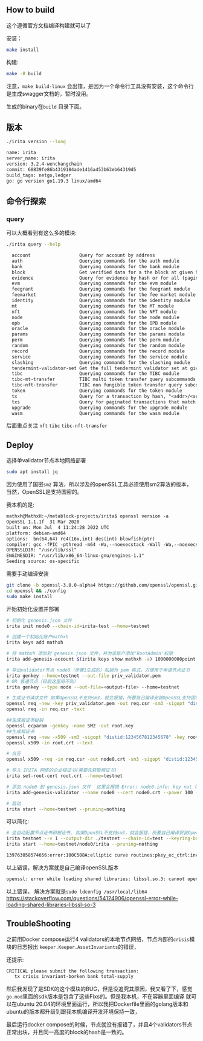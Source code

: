 ## How to build

这个遵循官方文档编译构建就可以了

安装：

```bash
make install
```

构建:

```bash
make -B build
```

注意，`make build-linux` 会出错，是因为一个命令行工具没有安装，这个命令行是生成swagger文档的，暂时没用。

生成的binary在`build` 目录下面。

## 版本

```bash
./irita version --long
```

```txt
name: irita
server_name: irita
version: 3.2.4-wenchangchain
commit: 68839fe86b4319184ade1416a453b63eb64319d5
build_tags: netgo,ledger
go: go version go1.19.3 linux/amd64
```

## 命令行探索

### query

可以大概看到有这么多的模块:

```bash
./irita query --help
```

```txt
  account                  Query for account by address
  auth                     Querying commands for the auth module
  bank                     Querying commands for the bank module
  block                    Get verified data for a the block at given height
  evidence                 Query for evidence by hash or for all (paginated) submitted evidence
  evm                      Querying commands for the evm module
  feegrant                 Querying commands for the feegrant module
  feemarket                Querying commands for the fee market module
  identity                 Querying commands for the identity module
  mt                       Querying commands for the MT module
  nft                      Querying commands for the NFT module
  node                     Querying commands for the node module
  opb                      Querying commands for the OPB module
  oracle                   Querying commands for the oracle module
  params                   Querying commands for the params module
  perm                     Querying commands for the perm module
  random                   Querying commands for the random module
  record                   Querying commands for the record module
  service                  Querying commands for the service module
  slashing                 Querying commands for the slashing module
  tendermint-validator-set Get the full tendermint validator set at given height
  tibc                     Querying commands for the TIBC module
  tibc-mt-transfer         TIBC multi token transfer query subcommands
  tibc-nft-transfer        TIBC non fungible token transfer query subcommands
  token                    Querying commands for the token module
  tx                       Query for a transaction by hash, "<addr>/<seq>" combination or comma-separated signatures in a committed block
  txs                      Query for paginated transactions that match a set of events
  upgrade                  Querying commands for the upgrade module
  wasm                     Querying commands for the wasm module
```

后面重点关注 `nft` `tibc` `tibc-nft-transfer`  

## Deploy

选择单validator节点本地网络部署

```bash
sudo apt install jq
```

因为使用了国密`sm2` 算法，所以涉及的openSSL工具必须使用sm2算法的版本，当然，OpenSSL是支持国密的。

我本机的是:

```txt
mathxh@MathxH:~/metablock-projects/irita$ openssl version -a
OpenSSL 1.1.1f  31 Mar 2020
built on: Mon Jul  4 11:24:28 2022 UTC
platform: debian-amd64
options:  bn(64,64) rc4(16x,int) des(int) blowfish(ptr) 
compiler: gcc -fPIC -pthread -m64 -Wa,--noexecstack -Wall -Wa,--noexecstack -g -O2 -fdebug-prefix-map=/build/openssl-51ig8V/openssl-1.1.1f=. -fstack-protector-strong -Wformat -Werror=format-security -DOPENSSL_TLS_SECURITY_LEVEL=2 -DOPENSSL_USE_NODELETE -DL_ENDIAN -DOPENSSL_PIC -DOPENSSL_CPUID_OBJ -DOPENSSL_IA32_SSE2 -DOPENSSL_BN_ASM_MONT -DOPENSSL_BN_ASM_MONT5 -DOPENSSL_BN_ASM_GF2m -DSHA1_ASM -DSHA256_ASM -DSHA512_ASM -DKECCAK1600_ASM -DRC4_ASM -DMD5_ASM -DAESNI_ASM -DVPAES_ASM -DGHASH_ASM -DECP_NISTZ256_ASM -DX25519_ASM -DPOLY1305_ASM -DNDEBUG -Wdate-time -D_FORTIFY_SOURCE=2
OPENSSLDIR: "/usr/lib/ssl"
ENGINESDIR: "/usr/lib/x86_64-linux-gnu/engines-1.1"
Seeding source: os-specific
```

需要手动编译安装

```bash
git clone -b openssl-3.0.0-alpha4 https://github.com/openssl/openssl.git
cd openssl && ./config
sudo make install
```

开始初始化设置并部署

```bash
# 初始化 genesis.json 文件
irita init node0 --chain-id=irita-test --home=testnet

# 创建一个初始化账户mathxh
irita keys add mathxh

# 将 mathxh 添加到 genesis.json 文件，并为该账户添加'RootAdmin'权限
irita add-genesis-account $(irita keys show mathxh -a) 1000000000point --home=testnet --root-admin

# 导出validator节点 node0（步骤1生成的）私钥为 pem 格式，方便用于申请节点证书
irita genkey --home=testnet --out-file priv_validator.pem
# OR 普通节点（目前这里用不到）
irita genkey --type node --out-file=<output-file> --home=testnet

# 生成证书请求文件 如果OpenSSL不支持sm3，就会报错，所要自己编译安装OpenSSL支持国密的版本, 自己编译的OpenSSL默认安装在 /usr/local/bin/openssl
openssl req -new -key priv_validator.pem -out req.csr -sm3 -sigopt "distid:1234567812345678"
openssl req -in req.csr -text

##生成根证书秘钥
openssl ecparam -genkey -name SM2 -out root.key
##生成根证书
openssl req -new -x509 -sm3 -sigopt "distid:1234567812345678" -key root.key -out root.crt -days 365
openssl x509 -in root.crt --text

# 自签
openssl x509 -req -in req.csr -out node0.crt -sm3 -sigopt "distid:1234567812345678" -vfyopt "distid:1234567812345678" -CA root.crt -CAkey root.key -CAcreateserial

# 导入 IRITA 网络的企业根证书(需要先获取根证书)
irita set-root-cert root.crt --home=testnet

# 添加 node0 到 genesis.json 文件  这里会报错 Error: node0.info: key not found，https://github.com/bianjieai/irita/issues/188
irita add-genesis-validator --name node0 --cert node0.crt --power 100 --home=testnet --from node0

# 启动
irita start --home=testnet --pruning=nothing

```

可以简化:

```bash
# 会自动配置节点证书和根证书, 如果OpenSSL不支持sm3，就会报错，所要自己编译安装OpenSSL支持国密的版本
irita testnet --v 1 --output-dir ./testnet --chain-id=test --keyring-backend test
irita start --home=testnet/node0/irita --pruning=nothing
```

```txt
139763058574656:error:100C508A:elliptic curve routines:pkey_ec_ctrl:invalid digest type:../crypto/ec/ec_pmeth.c:331:
```

以上错误，解决方案就是自己编译openSSL版本

```txt
openssl: error while loading shared libraries: libssl.so.3: cannot open shared object file: No such file or directory
```

以上错误， 解决方案就是`sudo ldconfig /usr/local/lib64` https://stackoverflow.com/questions/54124906/openssl-error-while-loading-shared-libraries-libssl-so-3 

## TroubleShooting

之前用Docker compose运行4 validators的本地节点网络，节点内部的`crisis`模块的日志报出 `keeper.Keeper.AssetInvariants`的错误，

还提示:

```txt
CRITICAL please submit the following transaction:
   tx crisis invariant-borken bank total-supply
```

然后我发现了是SDK的这个模块的BUG，但是没追究其原因，我又看了下，感觉`go.mod`里面的sdk版本是包含了这些Fixs的。但是我本机，不在容器里面编译
就可以在ubuntu 20.04的环境里面运行，所以我把Dockerfile里面的golang版本和ubuntu的版本都升级到跟我本机编译开发环境保持一致，

最后运行docker compose的时候，节点就没有报错了，并且4个validators节点正常出块，并且同一高度的block的hash是一致的。